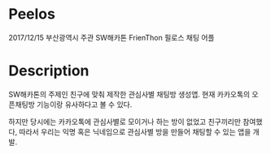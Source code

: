 # Peelos
2017/12/15 부산광역시 주관 SW해카톤  FrienThon 필로스 채팅 어플 

# Description

SW해카톤의 주제인 친구에 맞춰 제작한 관심사별 채팅방 생성앱. 현재 카카오톡의 오픈채팅방 기능이랑 유사하다고 볼 수 있다.

하지만 당시에는 카카오톡에 관심사별로 모이거나 하는 방이 없었고 친구끼리만 참여했다, 따라서 우리는 익명 혹은 닉네임으로 관심사별 방을 만들어
채팅할 수 있는 앱을 개발.
